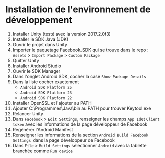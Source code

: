 # Installation de l'environnement de développement

1. Installer Unity (testé avec la version 2017.2.0f3)
2. Installer le SDK Java (JDK)
3. Ouvrir le projet dans Unity
4. Importer le paquetage Facebook_SDK qui se trouve dans le repo : `Assets` > `Import Package` > `Custom Package`
5. Quitter Unity
6. Installer Android Studio
7. Ouvrir le SDK Manager
8. Dans l'onglet Android SDK, cocher la case `Show Package Details`
9. Dans la liste cocher exactement 
   - `Android SDK Platform 25`
   - `Android SDK Platform 23`
   - `Android SDK Platform 22`
10. Installer OpenSSL et l'ajouter au PATH
11. Ajouter C:\Programmes\Java\bin au PATH pour trouver Keytool.exe
12. Relancer Unity
13. Dans `Facebook` > `Edit Settings`,  renseigner les champs `App Id`et `Client token` avec les informations de la page développeur de Facebook
14. Regénérer l'Android Manifest
15. Renseigner les informations de la section `Android Build Facebook Settings `dans la page développeur de Facebook
16. Dans `File` > `Build Settings` sélectionner `Android` avec la tablette branchée comme `Run device`
